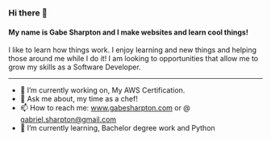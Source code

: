 ### Hi there 👋

#### My name is Gabe Sharpton and I make websites and learn cool things!

I like to learn how things work. I enjoy learning and new things and helping those around me while I do it! I am looking to opportunities that allow me to grow my skills as a Software Developer.

----

- 🔭 I’m currently working on, My AWS Certification.
- 💬 Ask me about, my time as a chef!
- 📫 How to reach me: www.gabesharpton.com or @ gabriel.sharpton@gmail.com
- 🌱 I’m currently learning, Bachelor degree work and Python
